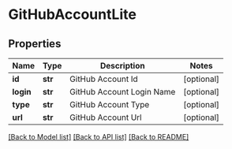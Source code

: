 # GitHubAccountLite

## Properties
Name | Type | Description | Notes
------------ | ------------- | ------------- | -------------
**id** | **str** | GitHub Account Id | [optional] 
**login** | **str** | GitHub Account Login Name | [optional] 
**type** | **str** | GitHub Account Type | [optional] 
**url** | **str** | GitHub Account Url | [optional] 

[[Back to Model list]](../README.md#documentation-for-models) [[Back to API list]](../README.md#documentation-for-api-endpoints) [[Back to README]](../README.md)

